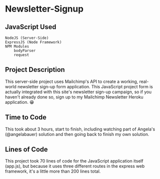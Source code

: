# Newsletter-Signup

## JavaScript Used

    NodeJS (Server-Side)
    ExpressJS (Node Framework)
    NPM Modules
        bodyParser
        request

## Project Description
This server-side project uses Mailchimp's API to create a working, real-world newsletter sign-up form application. This JavaScript project form is actually integrated with this site's newsletter sign-up campaign, so if you haven't already done so, sign up to my Mailchimp Newsletter Heroku application. 😁 

## Time to Code
This took about 3 hours, start to finish, including watching part of Angela's (@angelabauer) solution and then going back to finish my own solution.

## Lines of Code
This project took 70 lines of code for the JavaScript application itself (app.js), but because it uses three different routes in the express web framework, it's a little more than 200 lines total. 
